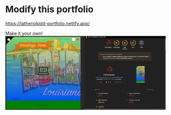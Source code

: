 # Modify this portfolio

https://latheriokidd-portfolio.netlify.app/

Make it your own! 
![Alt text](image.png)
